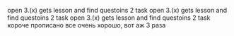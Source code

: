 open 3.(x) gets lesson and find questoins 2 task
open 3.(x) gets lesson and find questoins 2 task
open 3.(x) gets lesson and find questoins 2 task
короче прописано все очень хорошо, вот аж 3 раза